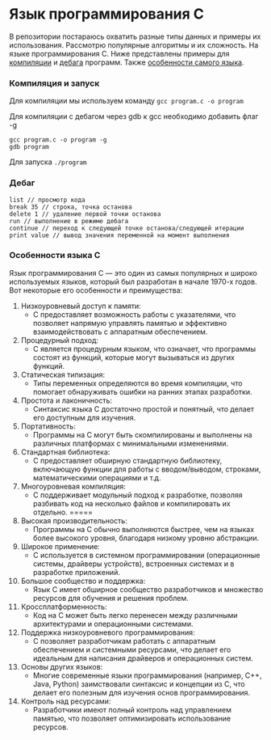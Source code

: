 # Язык программирования C

В репозитории постараюсь охватить разные типы данных и примеры их использования. Рассмотрю популярные алгоритмы и их сложность. На языке программирования C. Ниже представлены примеры для [компиляции](#compile) и [дебага](#debug) программ. Также [особенности самого языка](#info).

### <a name="compile"></a>Компиляция и запуск
Для компиляции мы используем команду
`gcc program.c -o program`

Для компиляции с дебагом через gdb к gcc необходимо добавить флаг -g

```
gcc program.c -o program -g
gdb program
```
Для запуска
`./program`

### <a name="debug"></a>Дебаг
```
list // просмотр кода
break 35 // строка, точка останова
delete 1 // удаление первой точки останова
run // выполнение в режиме дебага
continue // переход к следующей точке останова/следующей итерации
print value // вывод значения переменной на момент выполнения
```

### <a name="info"></a>Особенности языка C
Язык программирования C — это один из самых популярных и широко используемых языков, который был разработан в начале 1970-х годов. Вот некоторые его особенности и преимущества:
1. Низкоуровневый доступ к памяти:
   - C предоставляет возможность работы с указателями, что позволяет напрямую управлять памятью и эффективно взаимодействовать с аппаратным обеспечением.
2. Процедурный подход:
   - C является процедурным языком, что означает, что программы состоят из функций, которые могут вызываться из других функций.
3. Статическая типизация:
   - Типы переменных определяются во время компиляции, что помогает обнаруживать ошибки на ранних этапах разработки.
4. Простота и лаконичность:
   - Синтаксис языка C достаточно простой и понятный, что делает его доступным для изучения.
5. Портативность:
   - Программы на C могут быть скомпилированы и выполнены на различных платформах с минимальными изменениями.
6. Стандартная библиотека:
   - C предоставляет обширную стандартную библиотеку, включающую функции для работы с вводом/выводом, строками, математическими операциями и т.д.
7. Многоуровневая компиляция:
   - C поддерживает модульный подход к разработке, позволяя разбивать код на несколько файлов и компилировать их отдельно.
=====
1. Высокая производительность:
   - Программы на C обычно выполняются быстрее, чем на языках более высокого уровня, благодаря низкому уровню абстракции.
2. Широкое применение:
   - C используется в системном программировании (операционные системы, драйверы устройств), встроенных системах и в разработке приложений.
3. Большое сообщество и поддержка:
   - Язык C имеет обширное сообщество разработчиков и множество ресурсов для обучения и решения проблем.
4. Кроссплатформенность:
   - Код на C может быть легко перенесен между различными архитектурами и операционными системами.
5. Поддержка низкоуровневого программирования:
   - C позволяет разработчикам работать с аппаратным обеспечением и системными ресурсами, что делает его идеальным для написания драйверов и операционных систем.
6. Основы других языков:
   - Многие современные языки программирования (например, C++, Java, Python) заимствовали синтаксис и концепции из C, что делает его полезным для изучения основ программирования.
7. Контроль над ресурсами:
   - Разработчики имеют полный контроль над управлением памятью, что позволяет оптимизировать использование ресурсов.
